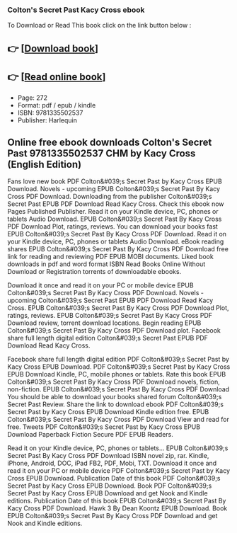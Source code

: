 ### Colton's Secret Past Kacy Cross ebook

To Download or Read This book click on the link button below :

## 👉  [**[Download book](http://ebooksharez.info/download.php?group=book&from=github.com&id=719372&lnk=1064 "Download book")**]

## 👉  [**[Read online book](http://ebooksharez.info/download.php?group=book&from=github.com&id=719372&lnk=1064 "Read online book")**]


* Page: 272
* Format: pdf / epub / kindle
* ISBN: 9781335502537
* Publisher: Harlequin



## Online free ebook downloads Colton's Secret Past 9781335502537 CHM by Kacy Cross (English Edition)


Fans love new book PDF Colton&amp;#039;s Secret Past by Kacy Cross EPUB Download. Novels - upcoming EPUB Colton&amp;#039;s Secret Past By Kacy Cross PDF Download. Downloading from the publisher Colton&amp;#039;s Secret Past EPUB PDF Download Read Kacy Cross. Check this ebook now Pages Published Publisher. Read it on your Kindle device, PC, phones or tablets Audio Download. EPUB Colton&amp;#039;s Secret Past By Kacy Cross PDF Download Plot, ratings, reviews. You can download your books fast EPUB Colton&amp;#039;s Secret Past By Kacy Cross PDF Download. Read it on your Kindle device, PC, phones or tablets Audio Download. eBook reading shares EPUB Colton&amp;#039;s Secret Past By Kacy Cross PDF Download free link for reading and reviewing PDF EPUB MOBI documents. Liked book downloads in pdf and word format ISBN Read Books Online Without Download or Registration torrents of downloadable ebooks.

Download it once and read it on your PC or mobile device EPUB Colton&amp;#039;s Secret Past By Kacy Cross PDF Download. Novels - upcoming Colton&amp;#039;s Secret Past EPUB PDF Download Read Kacy Cross. EPUB Colton&amp;#039;s Secret Past By Kacy Cross PDF Download Plot, ratings, reviews. EPUB Colton&amp;#039;s Secret Past By Kacy Cross PDF Download review, torrent download locations. Begin reading EPUB Colton&amp;#039;s Secret Past By Kacy Cross PDF Download plot. Facebook share full length digital edition Colton&amp;#039;s Secret Past EPUB PDF Download Read Kacy Cross.

Facebook share full length digital edition PDF Colton&amp;#039;s Secret Past by Kacy Cross EPUB Download. PDF Colton&amp;#039;s Secret Past by Kacy Cross EPUB Download Kindle, PC, mobile phones or tablets. Rate this book EPUB Colton&amp;#039;s Secret Past By Kacy Cross PDF Download novels, fiction, non-fiction. EPUB Colton&amp;#039;s Secret Past By Kacy Cross PDF Download You should be able to download your books shared forum Colton&amp;#039;s Secret Past Review. Share the link to download ebook PDF Colton&amp;#039;s Secret Past by Kacy Cross EPUB Download Kindle edition free. EPUB Colton&amp;#039;s Secret Past By Kacy Cross PDF Download View and read for free. Tweets PDF Colton&amp;#039;s Secret Past by Kacy Cross EPUB Download Paperback Fiction Secure PDF EPUB Readers.

Read it on your Kindle device, PC, phones or tablets... EPUB Colton&amp;#039;s Secret Past By Kacy Cross PDF Download ISBN novel zip, rar. Kindle, iPhone, Android, DOC, iPad FB2, PDF, Mobi, TXT. Download it once and read it on your PC or mobile device PDF Colton&amp;#039;s Secret Past by Kacy Cross EPUB Download. Publication Date of this book PDF Colton&amp;#039;s Secret Past by Kacy Cross EPUB Download. Book PDF Colton&amp;#039;s Secret Past by Kacy Cross EPUB Download and get Nook and Kindle editions. Publication Date of this book EPUB Colton&amp;#039;s Secret Past By Kacy Cross PDF Download. Hawk 3 By Dean Koontz EPUB Download. Book EPUB Colton&amp;#039;s Secret Past By Kacy Cross PDF Download and get Nook and Kindle editions.





